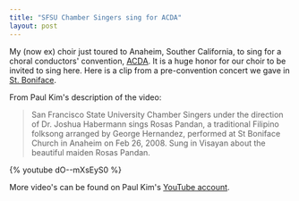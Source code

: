```yaml
---
title: "SFSU Chamber Singers sing for ACDA"
layout: post
---
```


My (now ex) choir just toured to Anaheim, Souther California, to sing for a choral conductors' convention, <a href="http://www.acdaonline.org/">ACDA</a>. It is a huge honor for our choir to be invited to sing here. Here is a clip from a pre-convention concert we gave in <a href="http://www.rc.net/orange/stboniface/">St. Boniface</a>.

From Paul Kim's description of the video:
<blockquote>San Francisco State University Chamber Singers under the direction of Dr. Joshua Habermann sings Rosas Pandan, a traditional Filipino folksong arranged by George Hernandez, performed at St Boniface Church in Anaheim on Feb 26, 2008. Sung in Visayan about the beautiful maiden Rosas Pandan.</blockquote>
{% youtube dO--mXsEyS0 %}

More video's can be found on Paul Kim's <a href="http://www.youtube.com/user/VideoBuck">YouTube account</a>.

